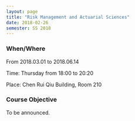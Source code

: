 ```yaml
---
layout: page
title: "Risk Management and Actuarial Sciences"
date: 2018-02-26
semester: SS 2018
---
```

### When/Where

From 2018.03.01 to 2018.06.14

Time: Thursday from 18:00 to 20:20

Place: Chen Rui Qiu Building, Room 210


### Course Objective
 
To be announced.
